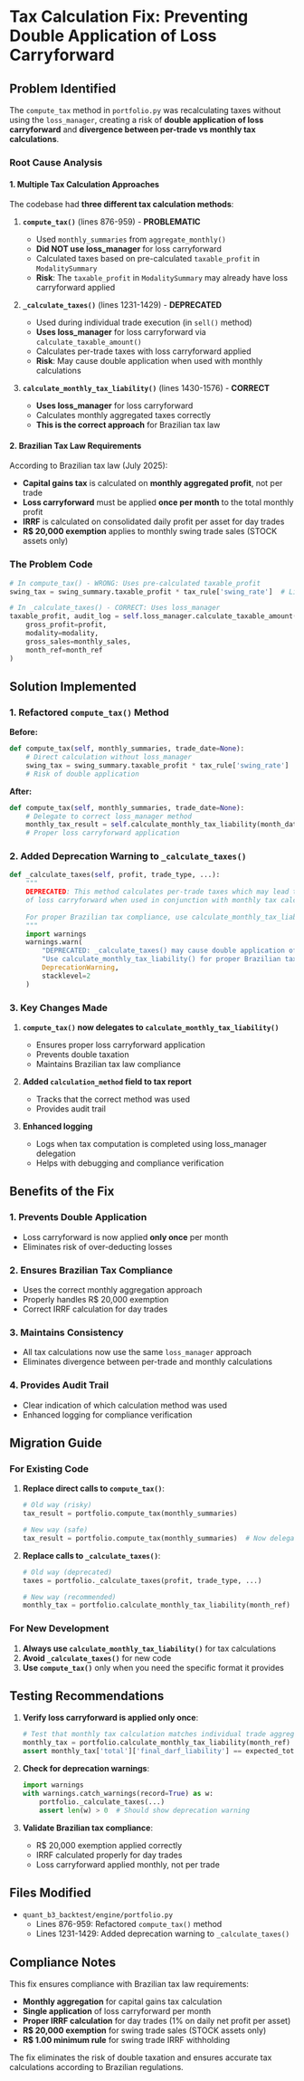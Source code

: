 # Tax Calculation Fix: Preventing Double Application of Loss Carryforward

## Problem Identified

The `compute_tax` method in `portfolio.py` was recalculating taxes without using the `loss_manager`, creating a risk of **double application of loss carryforward** and **divergence between per-trade vs monthly tax calculations**.

### Root Cause Analysis

#### 1. **Multiple Tax Calculation Approaches**

The codebase had **three different tax calculation methods**:

1. **`compute_tax()`** (lines 876-959) - **PROBLEMATIC**
   - Used `monthly_summaries` from `aggregate_monthly()`
   - **Did NOT use loss_manager** for loss carryforward
   - Calculated taxes based on pre-calculated `taxable_profit` in `ModalitySummary`
   - **Risk**: The `taxable_profit` in `ModalitySummary` may already have loss carryforward applied

2. **`_calculate_taxes()`** (lines 1231-1429) - **DEPRECATED**
   - Used during individual trade execution (in `sell()` method)
   - **Uses loss_manager** for loss carryforward via `calculate_taxable_amount()`
   - Calculates per-trade taxes with loss carryforward applied
   - **Risk**: May cause double application when used with monthly calculations

3. **`calculate_monthly_tax_liability()`** (lines 1430-1576) - **CORRECT**
   - **Uses loss_manager** for loss carryforward
   - Calculates monthly aggregated taxes correctly
   - **This is the correct approach** for Brazilian tax law

#### 2. **Brazilian Tax Law Requirements**

According to Brazilian tax law (July 2025):
- **Capital gains tax** is calculated on **monthly aggregated profit**, not per trade
- **Loss carryforward** must be applied **once per month** to the total monthly profit
- **IRRF** is calculated on consolidated daily profit per asset for day trades
- **R$ 20,000 exemption** applies to monthly swing trade sales (STOCK assets only)

### The Problem Code

```python
# In compute_tax() - WRONG: Uses pre-calculated taxable_profit
swing_tax = swing_summary.taxable_profit * tax_rule['swing_rate']  # Line 910

# In _calculate_taxes() - CORRECT: Uses loss_manager
taxable_profit, audit_log = self.loss_manager.calculate_taxable_amount(
    gross_profit=profit,
    modality=modality,
    gross_sales=monthly_sales,
    month_ref=month_ref
)
```

## Solution Implemented

### 1. **Refactored `compute_tax()` Method**

**Before:**
```python
def compute_tax(self, monthly_summaries, trade_date=None):
    # Direct calculation without loss_manager
    swing_tax = swing_summary.taxable_profit * tax_rule['swing_rate']
    # Risk of double application
```

**After:**
```python
def compute_tax(self, monthly_summaries, trade_date=None):
    # Delegate to correct loss_manager method
    monthly_tax_result = self.calculate_monthly_tax_liability(month_date)
    # Proper loss carryforward application
```

### 2. **Added Deprecation Warning to `_calculate_taxes()`**

```python
def _calculate_taxes(self, profit, trade_type, ...):
    """
    DEPRECATED: This method calculates per-trade taxes which may lead to double application
    of loss carryforward when used in conjunction with monthly tax calculations.
    
    For proper Brazilian tax compliance, use calculate_monthly_tax_liability() instead.
    """
    import warnings
    warnings.warn(
        "DEPRECATED: _calculate_taxes() may cause double application of loss carryforward. "
        "Use calculate_monthly_tax_liability() for proper Brazilian tax compliance.",
        DeprecationWarning,
        stacklevel=2
    )
```

### 3. **Key Changes Made**

1. **`compute_tax()` now delegates to `calculate_monthly_tax_liability()`**
   - Ensures proper loss carryforward application
   - Prevents double taxation
   - Maintains Brazilian tax law compliance

2. **Added `calculation_method` field to tax report**
   - Tracks that the correct method was used
   - Provides audit trail

3. **Enhanced logging**
   - Logs when tax computation is completed using loss_manager delegation
   - Helps with debugging and compliance verification

## Benefits of the Fix

### 1. **Prevents Double Application**
- Loss carryforward is now applied **only once** per month
- Eliminates risk of over-deducting losses

### 2. **Ensures Brazilian Tax Compliance**
- Uses the correct monthly aggregation approach
- Properly handles R$ 20,000 exemption
- Correct IRRF calculation for day trades

### 3. **Maintains Consistency**
- All tax calculations now use the same `loss_manager` approach
- Eliminates divergence between per-trade and monthly calculations

### 4. **Provides Audit Trail**
- Clear indication of which calculation method was used
- Enhanced logging for compliance verification

## Migration Guide

### For Existing Code

1. **Replace direct calls to `compute_tax()`**:
   ```python
   # Old way (risky)
   tax_result = portfolio.compute_tax(monthly_summaries)
   
   # New way (safe)
   tax_result = portfolio.compute_tax(monthly_summaries)  # Now delegates correctly
   ```

2. **Replace calls to `_calculate_taxes()`**:
   ```python
   # Old way (deprecated)
   taxes = portfolio._calculate_taxes(profit, trade_type, ...)
   
   # New way (recommended)
   monthly_tax = portfolio.calculate_monthly_tax_liability(month_ref)
   ```

### For New Development

1. **Always use `calculate_monthly_tax_liability()`** for tax calculations
2. **Avoid `_calculate_taxes()`** for new code
3. **Use `compute_tax()`** only when you need the specific format it provides

## Testing Recommendations

1. **Verify loss carryforward is applied only once**:
   ```python
   # Test that monthly tax calculation matches individual trade aggregation
   monthly_tax = portfolio.calculate_monthly_tax_liability(month_ref)
   assert monthly_tax['total']['final_darf_liability'] == expected_total
   ```

2. **Check for deprecation warnings**:
   ```python
   import warnings
   with warnings.catch_warnings(record=True) as w:
       portfolio._calculate_taxes(...)
       assert len(w) > 0  # Should show deprecation warning
   ```

3. **Validate Brazilian tax compliance**:
   - R$ 20,000 exemption applied correctly
   - IRRF calculated properly for day trades
   - Loss carryforward applied monthly, not per trade

## Files Modified

- `quant_b3_backtest/engine/portfolio.py`
  - Lines 876-959: Refactored `compute_tax()` method
  - Lines 1231-1429: Added deprecation warning to `_calculate_taxes()`

## Compliance Notes

This fix ensures compliance with Brazilian tax law requirements:
- **Monthly aggregation** for capital gains tax calculation
- **Single application** of loss carryforward per month
- **Proper IRRF calculation** for day trades (1% on daily net profit per asset)
- **R$ 20,000 exemption** for swing trade sales (STOCK assets only)
- **R$ 1.00 minimum rule** for swing trade IRRF withholding

The fix eliminates the risk of double taxation and ensures accurate tax calculations according to Brazilian regulations. 
